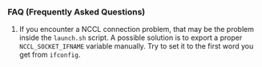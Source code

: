 ### FAQ (Frequently Asked Questions)


1. If you encounter a NCCL connection problem, that may be the problem inside the `launch.sh` script. A possible solution is to export a proper `NCCL_SOCKET_IFNAME` variable manually. Try to set it to the first word you get from `ifconfig`.

